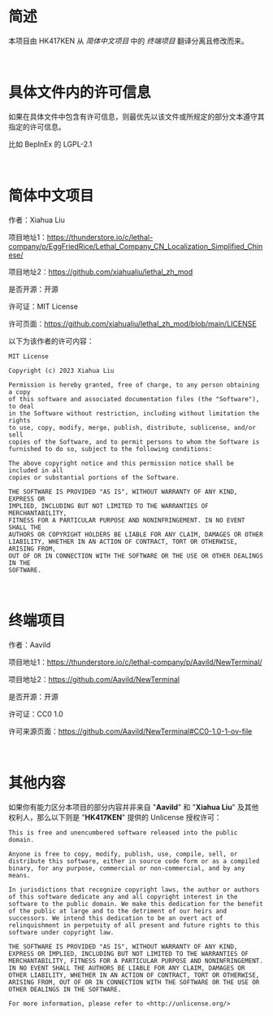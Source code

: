# 简述

本项目由 HK417KEN 从 *简体中文项目* 中的 *终端项目* 翻译分离且修改而来。

<br>

# 具体文件内的许可信息

如果在具体文件中包含有许可信息，则最优先以该文件或所规定的部分文本遵守其指定的许可信息。

比如 BepInEx 的 LGPL-2.1

<br>

# 简体中文项目

作者：Xiahua Liu

项目地址1：https://thunderstore.io/c/lethal-company/p/EggFriedRice/Lethal_Company_CN_Localization_Simplified_Chinese/

项目地址2：https://github.com/xiahualiu/lethal_zh_mod

是否开源：开源

许可证：MIT License

许可页面：https://github.com/xiahualiu/lethal_zh_mod/blob/main/LICENSE

以下为该作者的许可内容：

```
MIT License

Copyright (c) 2023 Xiahua Liu

Permission is hereby granted, free of charge, to any person obtaining a copy
of this software and associated documentation files (the "Software"), to deal
in the Software without restriction, including without limitation the rights
to use, copy, modify, merge, publish, distribute, sublicense, and/or sell
copies of the Software, and to permit persons to whom the Software is
furnished to do so, subject to the following conditions:

The above copyright notice and this permission notice shall be included in all
copies or substantial portions of the Software.

THE SOFTWARE IS PROVIDED "AS IS", WITHOUT WARRANTY OF ANY KIND, EXPRESS OR
IMPLIED, INCLUDING BUT NOT LIMITED TO THE WARRANTIES OF MERCHANTABILITY,
FITNESS FOR A PARTICULAR PURPOSE AND NONINFRINGEMENT. IN NO EVENT SHALL THE
AUTHORS OR COPYRIGHT HOLDERS BE LIABLE FOR ANY CLAIM, DAMAGES OR OTHER
LIABILITY, WHETHER IN AN ACTION OF CONTRACT, TORT OR OTHERWISE, ARISING FROM,
OUT OF OR IN CONNECTION WITH THE SOFTWARE OR THE USE OR OTHER DEALINGS IN THE
SOFTWARE.
```

<br>

# 终端项目

作者：Aavild

项目地址1：https://thunderstore.io/c/lethal-company/p/Aavild/NewTerminal/

项目地址2：https://github.com/Aavild/NewTerminal

是否开源：开源

许可证：CC0 1.0

许可来源页面：https://github.com/Aavild/NewTerminal#CC0-1.0-1-ov-file

<br>

# 其他内容

如果你有能力区分本项目的部分内容并非来自 "**Aavild**" 和 "**Xiahua Liu**" 及其他权利人，那么以下则是 "**HK417KEN**" 提供的 Unlicense 授权许可：

```
This is free and unencumbered software released into the public domain.

Anyone is free to copy, modify, publish, use, compile, sell, or
distribute this software, either in source code form or as a compiled
binary, for any purpose, commercial or non-commercial, and by any
means.

In jurisdictions that recognize copyright laws, the author or authors
of this software dedicate any and all copyright interest in the
software to the public domain. We make this dedication for the benefit
of the public at large and to the detriment of our heirs and
successors. We intend this dedication to be an overt act of
relinquishment in perpetuity of all present and future rights to this
software under copyright law.

THE SOFTWARE IS PROVIDED "AS IS", WITHOUT WARRANTY OF ANY KIND,
EXPRESS OR IMPLIED, INCLUDING BUT NOT LIMITED TO THE WARRANTIES OF
MERCHANTABILITY, FITNESS FOR A PARTICULAR PURPOSE AND NONINFRINGEMENT.
IN NO EVENT SHALL THE AUTHORS BE LIABLE FOR ANY CLAIM, DAMAGES OR
OTHER LIABILITY, WHETHER IN AN ACTION OF CONTRACT, TORT OR OTHERWISE,
ARISING FROM, OUT OF OR IN CONNECTION WITH THE SOFTWARE OR THE USE OR
OTHER DEALINGS IN THE SOFTWARE.

For more information, please refer to <http://unlicense.org/>
```
